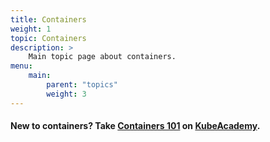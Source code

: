 ```yaml
---
title: Containers
weight: 1
topic: Containers
description: >
    Main topic page about containers.
menu:
    main:
        parent: "topics"
        weight: 3
---
```


#### New to containers? Take [Containers 101]("https://kube.academy/courses/containers-101") on [KubeAcademy](https://kube.academy).
